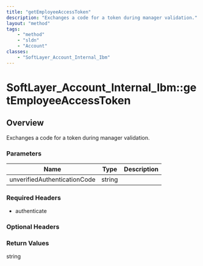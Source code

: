 ```yaml
---
title: "getEmployeeAccessToken"
description: "Exchanges a code for a token during manager validation."
layout: "method"
tags:
    - "method"
    - "sldn"
    - "Account"
classes:
    - "SoftLayer_Account_Internal_Ibm"
---
```

# SoftLayer_Account_Internal_Ibm::getEmployeeAccessToken
## Overview 
Exchanges a code for a token during manager validation. 

### Parameters 
|Name | Type | Description |
| --- | --- | --- |
|unverifiedAuthenticationCode| string| |


### Required Headers
* authenticate

### Optional Headers

### Return Values
string

